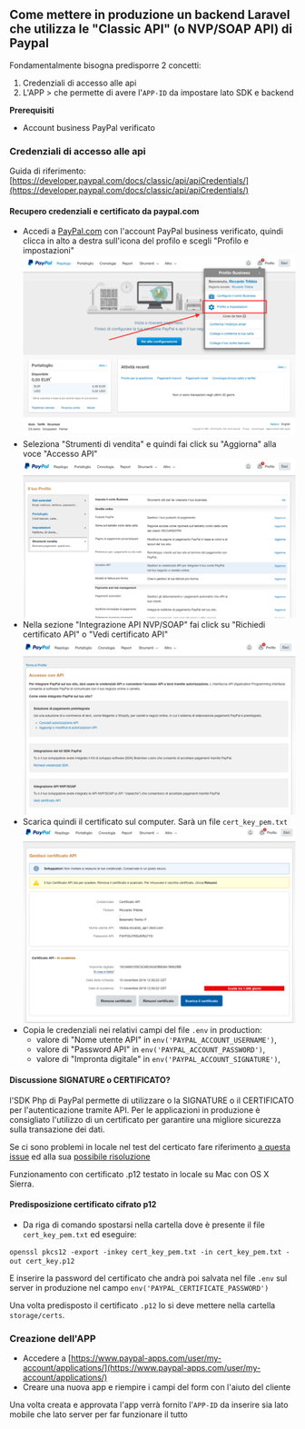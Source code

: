 ## Come mettere in produzione un backend Laravel che utilizza le "Classic API" (o NVP/SOAP API) di Paypal

Fondamentalmente bisogna predisporre 2 concetti:
1. Credenziali di accesso alle api
2. L'APP > che permette di avere l'`APP-ID` da impostare lato SDK e backend

**Prerequisiti**
* Account business PayPal verificato

### Credenziali di accesso alle api
Guida di riferimento: [https://developer.paypal.com/docs/classic/api/apiCredentials/](https://developer.paypal.com/docs/classic/api/apiCredentials/)

#### Recupero credenziali e certificato da paypal.com

* Accedi a [PayPal.com](www.paypal.com) con l'account PayPal business verificato, quindi clicca in alto a destra sull'icona del profilo e scegli "Profilo e impostazioni"
![Accedi a profilo e impostazioni dell'account](images/paypal_credentials_1.png)
* Seleziona "Strumenti di vendita" e quindi fai click su "Aggiorna" alla voce "Accesso API"
![Strumenti di vendita - Accesso API](images/paypal_credentials_2.png)
* Nella sezione "Integrazione API NVP/SOAP" fai click su "Richiedi certificato API" o "Vedi certificato API"
![Richiedi certificato API](images/paypal_credentials_3.png)
* Scarica quindi il certificato sul computer. Sarà un file `cert_key_pem.txt`
![Certificato e credenziali](images/paypal_credentials_4.png)
* Copia le credenziali nei relativi campi del file `.env` in production: 
  - valore di "Nome utente API" in `env('PAYPAL_ACCOUNT_USERNAME')`,
  - valore di "Password API" in `env('PAYPAL_ACCOUNT_PASSWORD')`,
  - valore di "Impronta digitale" in `env('PAYPAL_ACCOUNT_SIGNATURE')`,

#### Discussione SIGNATURE o CERTIFICATO?

l'SDK Php di PayPal permette di utilizzare o la SIGNATURE o il CERTIFICATO per l'autenticazione tramite API. Per le applicazioni in produzione è consigliato l'utilizzo di un certificato per garantire una migliore sicurezza sulla transazione dei dati. 

Se ci sono problemi in locale nel test del certicato fare riferimento [a questa issue](https://github.com/curl/curl/issues/283) ed alla sua [possibile risoluzione](http://stackoverflow.com/questions/20457071/ssl-certificates-os-x-mavericks/24433135#24433135)

Funzionamento con certificato .p12 testato in locale su Mac con OS X Sierra. 

#### Predisposizione certificato cifrato p12

* Da riga di comando spostarsi nella cartella dove è presente il file `cert_key_pem.txt` ed eseguire:
```
openssl pkcs12 -export -inkey cert_key_pem.txt -in cert_key_pem.txt -out cert_key.p12
```
E inserire la password del certificato che andrà poi salvata nel file `.env` sul server in produzione nel campo `env('PAYPAL_CERTIFICATE_PASSWORD')`

Una volta predisposto il certificato `.p12` lo si deve mettere nella cartella `storage/certs`.

### Creazione dell'APP

* Accedere a [https://www.paypal-apps.com/user/my-account/applications/](https://www.paypal-apps.com/user/my-account/applications/)
* Creare una nuova app e riempire i campi del form con l'aiuto del cliente

Una volta creata e approvata l'app verrà fornito l'`APP-ID` da inserire sia lato mobile che lato server per far funzionare il tutto

